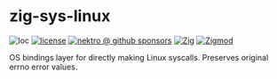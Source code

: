 # zig-sys-linux

![loc](https://sloc.xyz/github/nektro/zig-sys-linux)
[![license](https://img.shields.io/github/license/nektro/zig-sys-linux.svg)](https://github.com/nektro/zig-sys-linux/blob/master/LICENSE)
[![nektro @ github sponsors](https://img.shields.io/badge/sponsors-nektro-purple?logo=github)](https://github.com/sponsors/nektro)
[![Zig](https://img.shields.io/badge/Zig-0.14-f7a41d)](https://ziglang.org/)
[![Zigmod](https://img.shields.io/badge/Zigmod-latest-f7a41d)](https://github.com/nektro/zigmod)

OS bindings layer for directly making Linux syscalls. Preserves original errno error values.
